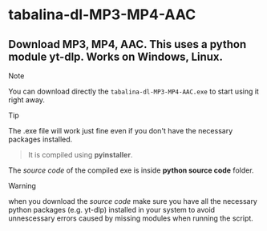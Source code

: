 # tabalina-dl-MP3-MP4-AAC

Download MP3, MP4, AAC. This uses a python module yt-dlp. Works on Windows, Linux.
---
> [!NOTE]
> You can download directly the `tabalina-dl-MP3-MP4-AAC.exe` to start using it right away.

> [!TIP]
> The .exe file will work just fine even if you don't have the necessary packages installed.

> It is compiled using **pyinstaller**.

The *source code* of the compiled exe is inside **python source code** folder.

> [!WARNING]
> when you download the *source code* make sure you have all the necessary python packages (e.g. yt-dlp) installed in your system to avoid unnescessary errors caused by missing modules when running the script.
